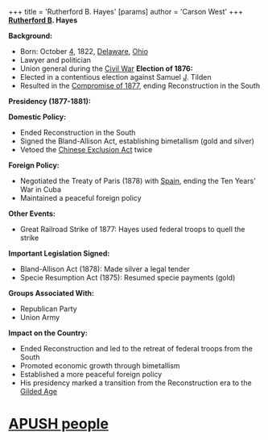 +++
 title = 'Rutherford B. Hayes'
[params]
	author = 'Carson West'
+++
**[Rutherford B](./../rutherford-b/). Hayes**

**Background:**
- Born: October [4](./../4/), 1822, [Delaware](./../delaware/), [Ohio](./../ohio/)
- Lawyer and politician
- Union general during the [Civil War](./../civil-war/) 
**Election of 1876:**
- Elected in a contentious election against Samuel [J](./../j/). Tilden
- Resulted in the [Compromise of 1877](./../compromise-of-1877/), ending Reconstruction in the South

**Presidency (1877-1881):**

**Domestic Policy:**
- Ended Reconstruction in the South
- Signed the Bland-Allison Act, establishing bimetallism (gold and silver)
- Vetoed the [Chinese Exclusion Act](./../chinese-exclusion-act/) twice

**Foreign Policy:**
- Negotiated the Treaty of Paris (1878) with [Spain](./../spain/), ending the Ten Years' War in Cuba
- Maintained a peaceful foreign policy

**Other Events:**
- Great Railroad Strike of 1877: Hayes used federal troops to quell the strike

**Important Legislation Signed:**
- Bland-Allison Act (1878): Made silver a legal tender
- Specie Resumption Act (1875): Resumed specie payments (gold)

**Groups Associated With:**
- Republican Party
- Union Army

**Impact on the Country:**
- Ended Reconstruction and led to the retreat of federal troops from the South
- Promoted economic growth through bimetallism
- Established a more peaceful foreign policy
- His presidency marked a transition from the Reconstruction era to the [Gilded Age](./../gilded-age/)
# [APUSH people](./../apush-people/)